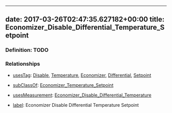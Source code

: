 
---
date: 2017-03-26T02:47:35.627182+00:00
title: Economizer_Disable_Differential_Temperature_Setpoint
---
### Definition: TODO

### Relationships

* [usesTag](https://brickschema.org/schema/1.0/BrickFrame#usesTag): [Disable](https://brickschema.org/schema/1.0/BrickTag#Disable), [Temperature](https://brickschema.org/schema/1.0/BrickTag#Temperature), [Economizer](https://brickschema.org/schema/1.0/BrickTag#Economizer), [Differential](https://brickschema.org/schema/1.0/BrickTag#Differential), [Setpoint](https://brickschema.org/schema/1.0/BrickTag#Setpoint)

* [subClassOf](http://www.w3.org/2000/01/rdf-schema#subClassOf): [Economizer_Temperature_Setpoint](https://brickschema.org/schema/1.0/Brick#Economizer_Temperature_Setpoint)

* [usesMeasurement](https://brickschema.org/schema/1.0/BrickFrame#usesMeasurement): [Economizer_Disable_Differential_Temperature](https://brickschema.org/schema/1.0/Brick#Economizer_Disable_Differential_Temperature)

* [label](http://www.w3.org/2000/01/rdf-schema#label): Economizer Disable Differential Temperature Setpoint
